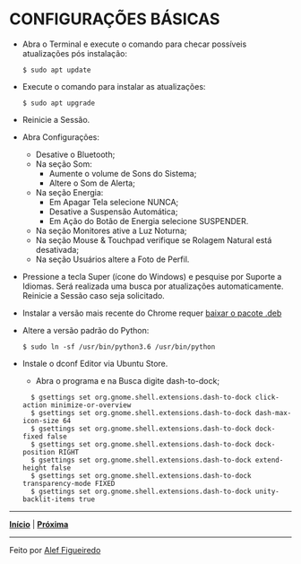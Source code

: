 # CONFIGURAÇÕES BÁSICAS

- Abra o Terminal e execute o comando para checar possíveis atualizações pós instalação:
  ```
  $ sudo apt update
  ```

- Execute o comando para instalar as atualizações:
  ```
  $ sudo apt upgrade
  ```

- Reinicie a Sessão.

- Abra Configurações:
  - Desative o Bluetooth;
  - Na seção Som:
    - Aumente o volume de Sons do Sistema;
    - Altere o Som de Alerta;
  - Na seção Energia:
    - Em Apagar Tela selecione NUNCA;
    - Desative a Suspensão Automática;
    - Em Ação do Botão de Energia selecione SUSPENDER.
  - Na seção Monitores ative a Luz Noturna;
  - Na seção Mouse & Touchpad verifique se Rolagem Natural está desativada;
  - Na seção Usuários altere a Foto de Perfil.

- Pressione a tecla Super (ícone do Windows) e pesquise por Suporte a Idiomas. Será realizada uma busca por atualizações automaticamente. Reinicie a Sessão caso seja solicitado.

- Instalar a versão mais recente do Chrome requer [baixar o pacote .deb](https://www.google.com/intl/pt-BR/chrome/)

- Altere a versão padrão do Python:
  ```
  $ sudo ln -sf /usr/bin/python3.6 /usr/bin/python
  ```

- Instale o dconf Editor via Ubuntu Store.
  - Abra o programa e na Busca digite dash-to-dock;
  ```
    $ gsettings set org.gnome.shell.extensions.dash-to-dock click-action minimize-or-overview
    $ gsettings set org.gnome.shell.extensions.dash-to-dock dash-max-icon-size 64
    $ gsettings set org.gnome.shell.extensions.dash-to-dock dock-fixed false
    $ gsettings set org.gnome.shell.extensions.dash-to-dock dock-position RIGHT
    $ gsettings set org.gnome.shell.extensions.dash-to-dock extend-height false
    $ gsettings set org.gnome.shell.extensions.dash-to-dock transparency-mode FIXED
    $ gsettings set org.gnome.shell.extensions.dash-to-dock unity-backlit-items true
    ```

---

[**Início**](https://github.com/matheusF23/configurations#configura%C3%A7%C3%B5es-p%C3%B3s-instala%C3%A7%C3%A3o-ubuntu) | [**Próxima**](https://github.com/matheusF23/configurations/blob/master/git%26ssh.md)

---

Feito por [Alef Figueiredo](https://github.com/figueiredo-alef)

